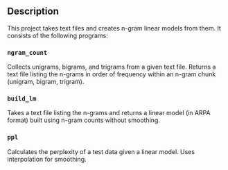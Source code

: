 ## Description

This project takes text files and creates n-gram linear models from them. It consists of the following programs: 

### `ngram_count`

Collects unigrams, bigrams, and trigrams from a given text file. Returns a text file listing the n-grams in order of frequency within an n-gram chunk (unigram, bigram, trigram). 


### `build_lm`

Takes a text file listing the n-grams and returns a linear model (in ARPA format) built using n-gram counts without smoothing. 

### `ppl`

Calculates the perplexity of a test data given a linear model. Uses interpolation for smoothing. 